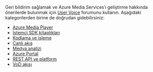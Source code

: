 Geri bildirim sağlamak ve Azure Media Services’ı geliştirme hakkında önerilerde bulunmak için [User Voice](http://go.microsoft.com/fwlink/?linkid=698785&clcid=0x409) forumunu kullanın. Aşağıdaki kategorilerden birine de doğrudan gidebilirsiniz: 

* [Azure Media Player](https://feedback.azure.com/forums/169396-media-services/category/109320-azure-media-player/)
* [İstemci SDK kitaplıkları](https://feedback.azure.com/forums/169396-media-services/category/144435-client-sdks/)
* [Kodlama ve işleme](https://feedback.azure.com/forums/169396-media-services/category/144411-encoding-and-processing/)
* [Canlı akış](https://feedback.azure.com/forums/169396-media-services/category/144414-live-streaming/)
* [Medya analizi](https://feedback.azure.com/forums/169396-media-services/category/146181-media-analytics)
* [Azure Portal](https://feedback.azure.com/forums/169396-media-services/category/144432-portal/)
* [REST API ve platform](https://feedback.azure.com/forums/169396-media-services/category/144423-rest-api-and-platform/)
* [VoD akışı](https://feedback.azure.com/forums/169396-media-services/category/144429-vod-streaming/)



<!--HONumber=Nov16_HO2-->


